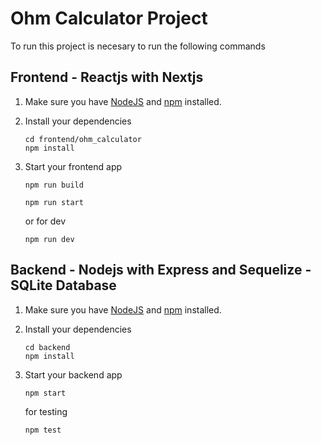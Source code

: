 # Ohm Calculator Project

To run this project is necesary to run the following commands

## Frontend - Reactjs with Nextjs

1. Make sure you have [NodeJS](https://nodejs.org/) and [npm](https://www.npmjs.com/) installed.
2. Install your dependencies

   ```
   cd frontend/ohm_calculator
   npm install
   ```

3. Start your frontend app

   ```
   npm run build
   ```

   ```
   npm run start
   ```

   or for dev

   ```
   npm run dev
   ```

## Backend - Nodejs with Express and Sequelize - SQLite Database

1. Make sure you have [NodeJS](https://nodejs.org/) and [npm](https://www.npmjs.com/) installed.
2. Install your dependencies

   ```
   cd backend
   npm install
   ```

3. Start your backend app

   ```
   npm start
   ```

   for testing

   ```
   npm test
   ```
